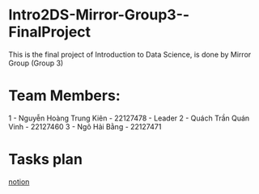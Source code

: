 # Intro2DS-Mirror-Group3--FinalProject
This is the final project of Introduction to Data Science, is done by Mirror Group (Group 3)
# Team Members:
1 - Nguyễn Hoàng Trung Kiên - 22127478 - Leader 
2 - Quách Trần Quán Vinh - 22127460 
3 - Ngô Hải Bằng - 22127471 
# Tasks plan
[notion](https://attractive-foxtrot-f06.notion.site/Introduction-to-Data-Science-Final-Project-Planning-120ab3b146ef80d19638c7361f1085a4?pvs=74)
